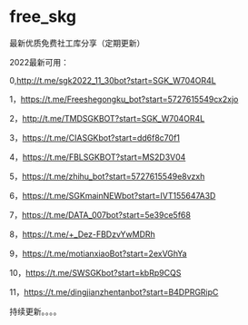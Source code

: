 # free_skg
最新优质免费社工库分享（定期更新）

2022最新可用：

0,http://t.me/sgk2022_11_30bot?start=SGK_W704OR4L

1，https://t.me/Freeshegongku_bot?start=5727615549cx2xjo

2，http://t.me/TMDSGKBOT?start=SGK_W704OR4L

3，https://t.me/CIASGKbot?start=dd6f8c70f1

4，https://t.me/FBLSGKBOT?start=MS2D3V04

5，https://t.me/zhihu_bot?start=5727615549e8vzxh

6，https://t.me/SGKmainNEWbot?start=IVT155647A3D

7，https://t.me/DATA_007bot?start=5e39ce5f68

8，https://t.me/+_Dez-FBDzvYwMDRh

9，https://t.me/motianxiaoBot?start=2exVGhYa

10，https://t.me/SWSGKbot?start=kbRp9CQS

11，https://t.me/dingjianzhentanbot?start=B4DPRGRipC


持续更新。。。。
